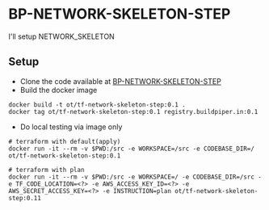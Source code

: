 # BP-NETWORK-SKELETON-STEP
I'll setup NETWORK_SKELETON


## Setup
* Clone the code available at [BP-NETWORK-SKELETON-STEP](https://github.com/OT-BUILDPIPER-MARKETPLACE/BP-NETWORK-SKELETON-STEP)
* Build the docker image

```
docker build -t ot/tf-network-skeleton-step:0.1 .
docker tag ot/tf-network-skeleton-step:0.1 registry.buildpiper.in:0.1
```

* Do local testing via image only

```
# terraform with default(apply)
docker run -it --rm -v $PWD:/src -e WORKSPACE=/src -e CODEBASE_DIR=/ ot/tf-network-skeleton-step:0.1

# terraform with plan
docker run -it --rm -v $PWD:/src -e WORKSPACE=/ -e CODEBASE_DIR=/src -e TF_CODE_LOCATION=<?> -e AWS_ACCESS_KEY_ID=<?> -e AWS_SECRET_ACCESS_KEY=<?> -e INSTRUCTION=plan ot/tf-network-skeleton-step:0.11

```
